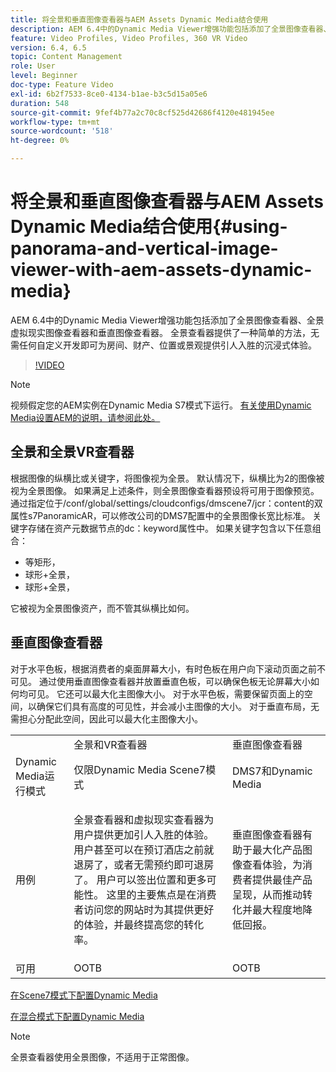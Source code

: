 ```yaml
---
title: 将全景和垂直图像查看器与AEM Assets Dynamic Media结合使用
description: AEM 6.4中的Dynamic Media Viewer增强功能包括添加了全景图像查看器、全景虚拟现实图像查看器和垂直图像查看器。 全景查看器提供了一种简单的方法，无需任何自定义开发即可为房间、财产、位置或景观提供引人入胜的沉浸式体验。
feature: Video Profiles, Video Profiles, 360 VR Video
version: 6.4, 6.5
topic: Content Management
role: User
level: Beginner
doc-type: Feature Video
exl-id: 6b2f7533-8ce0-4134-b1ae-b3c5d15a05e6
duration: 548
source-git-commit: 9fef4b77a2c70c8cf525d42686f4120e481945ee
workflow-type: tm+mt
source-wordcount: '518'
ht-degree: 0%

---
```


# 将全景和垂直图像查看器与AEM Assets Dynamic Media结合使用{#using-panorama-and-vertical-image-viewer-with-aem-assets-dynamic-media}

AEM 6.4中的Dynamic Media Viewer增强功能包括添加了全景图像查看器、全景虚拟现实图像查看器和垂直图像查看器。 全景查看器提供了一种简单的方法，无需任何自定义开发即可为房间、财产、位置或景观提供引人入胜的沉浸式体验。

>[!VIDEO](https://video.tv.adobe.com/v/24156?quality=12&learn=on)

>[!NOTE]
>
>视频假定您的AEM实例在Dynamic Media S7模式下运行。 [有关使用Dynamic Media设置AEM的说明，请参阅此处。](https://helpx.adobe.com/cn/experience-manager/6-3/assets/using/config-dynamic-fp-14410.html)

## 全景和全景VR查看器

根据图像的纵横比或关键字，将图像视为全景。 默认情况下，纵横比为2的图像被视为全景图像。 如果满足上述条件，则全景图像查看器预设将可用于图像预览。 通过指定位于/conf/global/settings/cloudconfigs/dmscene7/jcr：content的双属性s7PanoramicAR，可以修改公司的DMS7配置中的全景图像长宽比标准。 关键字存储在资产元数据节点的dc：keyword属性中。 如果关键字包含以下任意组合：

* 等矩形，
* 球形+全景，
* 球形+全景，

它被视为全景图像资产，而不管其纵横比如何。

## 垂直图像查看器

对于水平色板，根据消费者的桌面屏幕大小，有时色板在用户向下滚动页面之前不可见。 通过使用垂直图像查看器并放置垂直色板，可以确保色板无论屏幕大小如何均可见。 它还可以最大化主图像大小。 对于水平色板，需要保留页面上的空间，以确保它们具有高度的可见性，并会减小主图像的大小。 对于垂直布局，无需担心分配此空间，因此可以最大化主图像大小。

<table> 
 <tbody>
  <tr>
   <td> </td>
   <td>全景和VR查看器</td>
   <td>垂直图像查看器</td>
  </tr>
  <tr>
   <td>Dynamic Media运行模式</td>
   <td>仅限Dynamic Media Scene7模式</td>
   <td>DMS7和Dynamic Media</td>
  </tr>
  <tr>
   <td>用例</td>
   <td><p>全景查看器和虚拟现实查看器为用户提供更加引人入胜的体验。 用户甚至可以在预订酒店之前就退房了，或者无需预约即可退房了。 用户可以签出位置和更多可能性。 这里的主要焦点是在消费者访问您的网站时为其提供更好的体验，并最终提高您的转化率。</p> <p> </p> </td> 
   <td><p>垂直图像查看器有助于最大化产品图像查看体验，为消费者提供最佳产品呈现，从而推动转化并最大程度地降低回报。</p> <p> </p> </td>
  </tr>
  <tr>
   <td>可用 </td>
   <td>OOTB</td>
   <td>OOTB</td>
  </tr>
 </tbody>
</table>

[在Scene7模式下配置Dynamic Media](https://helpx.adobe.com/experience-manager/6-5/assets/using/config-dms7.html)

[在混合模式下配置Dynamic Media](https://helpx.adobe.com/cn/experience-manager/6-5/assets/using/config-dynamic.html)

>[!NOTE]
>
>全景查看器使用全景图像，不适用于正常图像。

